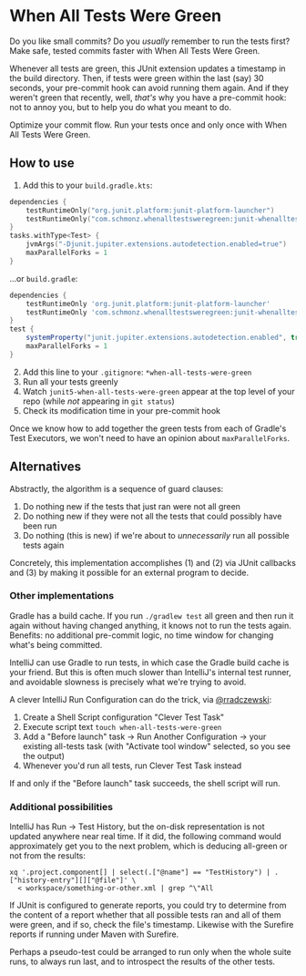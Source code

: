 # When All Tests Were Green

Do you like small commits? Do you _usually_ remember to run the tests first? Make safe, tested commits faster with When
All Tests Were Green.

Whenever all tests are green, this JUnit extension updates a timestamp in the build directory. Then, if tests were green
within the last (say) 30 seconds, your pre-commit hook can avoid running them again. And if they weren't green that
recently, well, _that's_ why you have a pre-commit hook: not to annoy you, but to help you do what you meant to do.

Optimize your commit flow. Run your tests once and only once with When All Tests Were Green.

## How to use

1. Add this to your `build.gradle.kts`:

```kotlin
dependencies {
    testRuntimeOnly("org.junit.platform:junit-platform-launcher")
    testRuntimeOnly("com.schmonz.whenalltestsweregreen:junit-whenalltestsweregreen:LATEST_VERSION_HERE")
}
tasks.withType<Test> {
    jvmArgs("-Djunit.jupiter.extensions.autodetection.enabled=true")
    maxParallelForks = 1
}
```

...or `build.gradle`:

```groovy
dependencies {
    testRuntimeOnly 'org.junit.platform:junit-platform-launcher'
    testRuntimeOnly 'com.schmonz.whenalltestsweregreen:junit-whenalltestsweregreen:LATEST_VERSION_HERE'
}
test {
    systemProperty("junit.jupiter.extensions.autodetection.enabled", true)
    maxParallelForks = 1
}
```

2. Add this line to your `.gitignore`: `*when-all-tests-were-green`
3. Run all your tests greenly
4. Watch `junit5-when-all-tests-were-green` appear at the top level of your repo (while _not_ appearing in `git status`)
5. Check its modification time in your pre-commit hook

Once we know how to add together the green tests from each of Gradle's Test Executors, we won't need to have an opinion
about `maxParallelForks`.

## Alternatives

Abstractly, the algorithm is a sequence of guard clauses:

1. Do nothing new if the tests that just ran were not all green
2. Do nothing new if they were not all the tests that could possibly have been run
3. Do nothing (this is new) if we're about to _unnecessarily_ run all possible tests again

Concretely, this implementation accomplishes (1) and (2) via JUnit callbacks and (3) by making it possible for an
external program to decide.

### Other implementations

Gradle has a build cache. If you run `./gradlew test` all green and then run it again without having changed anything,
it knows not to run the tests again. Benefits: no additional pre-commit logic, no time window for changing what's being
committed.

IntelliJ can use Gradle to run tests, in which case the Gradle build cache is your friend. But this is often much slower
than IntelliJ's internal test runner, and avoidable slowness is precisely what we're trying to avoid.

A clever IntelliJ Run Configuration can do the trick, via [@rradczewski](https://github.com/rradczewski):

1. Create a Shell Script configuration "Clever Test Task"
2. Execute script text `touch when-all-tests-were-green`
3. Add a "Before launch" task -> Run Another Configuration -> your existing all-tests task (with "Activate tool window"
   selected, so you see the output)
4. Whenever you'd run all tests, run Clever Test Task instead

If and only if the "Before launch" task succeeds, the shell script will run.

### Additional possibilities

IntelliJ has Run -> Test History, but the on-disk representation is not updated anywhere near real time. If it did, the
following command would approximately get you to the next problem, which is deducing all-green or not from the results:

    xq '.project.component[] | select(.["@name"] == "TestHistory") | .["history-entry"][]["@file"]' \
      < workspace/something-or-other.xml | grep ^\"All

If JUnit is configured to generate reports, you could try to determine from the content of a report whether that all
possible tests ran and all of them were green, and if so, check the file's timestamp. Likewise with the Surefire reports
if running under Maven with Surefire.

Perhaps a pseudo-test could be arranged to run only when the whole suite runs, to always run last, and to introspect the
results of the other tests.
